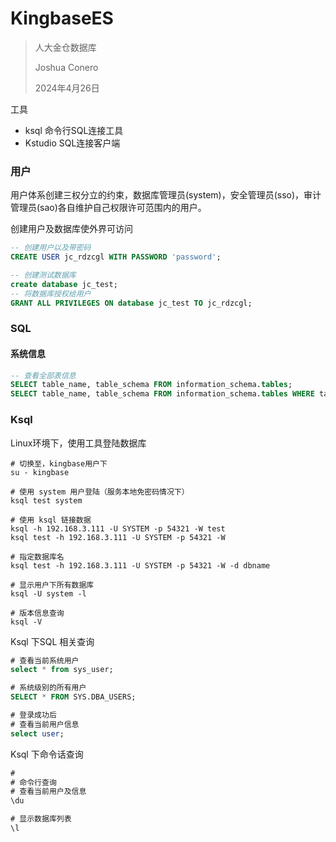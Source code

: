 # KingbaseES

> 人大金仓数据库
>
> Joshua Conero
>
> 2024年4月26日



工具

- ksql        命令行SQL连接工具
- Kstudio  SQL连接客户端





### 用户

用户体系创建三权分立的约束，数据库管理员(system)，安全管理员(sso)，审计管理员(sao)各自维护自己权限许可范围内的用户。



创建用户及数据库使外界可访问

```sql
-- 创建用户以及带密码
CREATE USER jc_rdzcgl WITH PASSWORD 'password';

-- 创建测试数据库
create database jc_test;
-- 将数据库授权给用户
GRANT ALL PRIVILEGES ON database jc_test TO jc_rdzcgl;
```



### SQL

#### 系统信息

```sql
-- 查看全部表信息
SELECT table_name, table_schema FROM information_schema.tables;
SELECT table_name, table_schema FROM information_schema.tables WHERE table_name = 'tbname';
```





### Ksql

Linux环境下，使用工具登陆数据库

```shell
# 切换至，kingbase用户下
su - kingbase

# 使用 system 用户登陆（服务本地免密码情况下）
ksql test system

# 使用 ksql 链接数据
ksql -h 192.168.3.111 -U SYSTEM -p 54321 -W test
ksql test -h 192.168.3.111 -U SYSTEM -p 54321 -W

# 指定数据库名
ksql test -h 192.168.3.111 -U SYSTEM -p 54321 -W -d dbname

# 显示用户下所有数据库
ksql -U system -l

# 版本信息查询
ksql -V
```



Ksql 下SQL 相关查询

```sql
# 查看当前系统用户
select * from sys_user;

# 系统级别的所有用户
SELECT * FROM SYS.DBA_USERS;

# 登录成功后
# 查看当前用户信息
select user;
```





Ksql 下命令话查询

```sql
#
# 命令行查询
# 查看当前用户及信息
\du

# 显示数据库列表
\l
```









